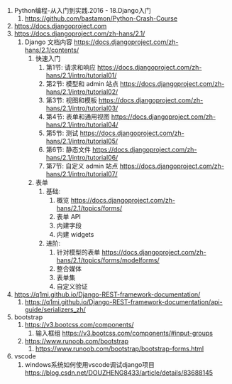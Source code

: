 
1. Python编程-从入门到实践.2016 - 18.Django入门
    1. https://github.com/bastamon/Python-Crash-Course
2. https://docs.djangoproject.com
3. https://docs.djangoproject.com/zh-hans/2.1/
    1. Django 文档内容 https://docs.djangoproject.com/zh-hans/2.1/contents/
        1. 快速入门
            1. 第1节: 请求和响应 https://docs.djangoproject.com/zh-hans/2.1/intro/tutorial01/
            2. 第2节: 模型和 admin 站点 https://docs.djangoproject.com/zh-hans/2.1/intro/tutorial02/
            3. 第3节: 视图和模板 https://docs.djangoproject.com/zh-hans/2.1/intro/tutorial03/
            4. 第4节: 表单和通用视图 https://docs.djangoproject.com/zh-hans/2.1/intro/tutorial04/
            5. 第5节: 测试 https://docs.djangoproject.com/zh-hans/2.1/intro/tutorial05/
            6. 第6节: 静态文件 https://docs.djangoproject.com/zh-hans/2.1/intro/tutorial06/
            7. 第7节: 自定义 admin 站点 https://docs.djangoproject.com/zh-hans/2.1/intro/tutorial07/
        5. 表单
            1. 基础: 
                1. 概览 https://docs.djangoproject.com/zh-hans/2.1/topics/forms/
                2. 表单 API 
                3. 内建字段 
                4. 内建 widgets
            2. 进阶: 
                1. 针对模型的表单 https://docs.djangoproject.com/zh-hans/2.1/topics/forms/modelforms/
                2. 整合媒体 
                3. 表单集 
                4. 自定义验证
4. https://q1mi.github.io/Django-REST-framework-documentation/
    1. https://q1mi.github.io/Django-REST-framework-documentation/api-guide/serializers_zh/
5. bootstrap
    1. https://v3.bootcss.com/components/
        1. 输入框组 https://v3.bootcss.com/components/#input-groups
    2. https://www.runoob.com/bootstrap
        1. https://www.runoob.com/bootstrap/bootstrap-forms.html
6. vscode
    1. windows系统如何使用vscode调试django项目 https://blog.csdn.net/DOUZHENG8433/article/details/83688145